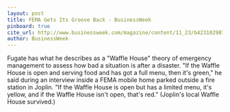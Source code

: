 ```yaml
---
layout: post
title: FEMA Gets Its Groove Back - BusinessWeek
pinboard: true
cite_url: http://www.businessweek.com/magazine/content/11_23/b4231029877570.htm
author: BusinessWeek
---
```

Fugate has what he describes as a "Waffle House" theory of emergency management to assess how bad a situation is after a disaster. "If the Waffle House is open and serving food and has got a full menu, then it's green," he said during an interview inside a FEMA mobile home parked outside a fire station in Joplin. "If the Waffle House is open but has a limited menu, it's yellow, and if the Waffle House isn't open, that's red." (Joplin's local Waffle House survived.)  

